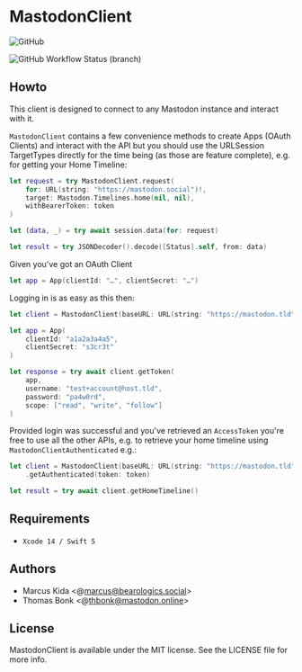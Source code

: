 # MastodonClient

![GitHub](https://img.shields.io/github/license/Swiftodon/Mastodon.swift)

![GitHub Workflow Status (branch)](https://img.shields.io/github/workflow/status/Swiftodon/Mastodon.swift/Run%20tests/main)

## Howto

This client is designed to connect to any Mastodon instance and interact with it.

`MastodonClient` contains a few convenience methods to create Apps (OAuth Clients) and interact with the API but you should use the URLSession TargetTypes directly for the time being (as those are feature complete), e.g. for getting your Home Timeline:

```swift
let request = try MastodonClient.request(
    for: URL(string: "https://mastodon.social")!,
    target: Mastodon.Timelines.home(nil, nil),
    withBearerToken: token
)

let (data, _) = try await session.data(for: request)

let result = try JSONDecoder().decode([Status].self, from: data)
```

Given you've got an OAuth Client

```swift
let app = App(clientId: "…", clientSecret: "…")
```

Logging in is as easy as this then:

```swift
let client = MastodonClient(baseURL: URL(string: "https://mastodon.tld")!)

let app = App(
    clientId: "a1a2a3a4a5",
    clientSecret: "s3cr3t"
)

let response = try await client.getToken(
    app,
    username: "test+account@host.tld",
    password: "pa4w0rd",
    scope: ["read", "write", "follow"]
)
```

Provided login was successful and you've retrieved an `AccessToken` you're free to use all the other APIs, e.g. to retrieve your home timeline using `MastodonClientAuthenticated` e.g.:

```swift
let client = MastodonClient(baseURL: URL(string: "https://mastodon.tld")!)
    .getAuthenticated(token: token)

let result = try await client.getHomeTimeline()
```

## Requirements

- `Xcode 14 / Swift 5`

## Authors

- Marcus Kida <@marcus@bearologics.social>
- Thomas Bonk <@thbonk@mastodon.online>

## License

MastodonClient is available under the MIT license. See the LICENSE file for more info.

